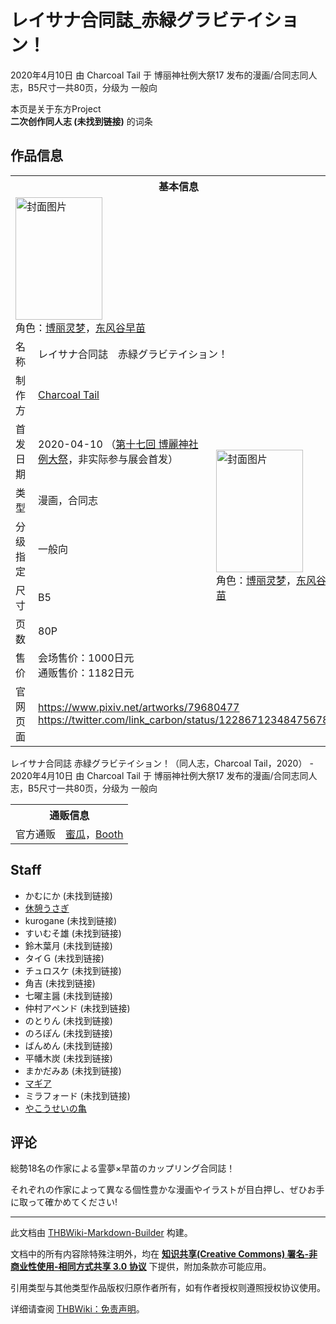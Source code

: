 # レイサナ合同誌_赤緑グラビテイション！

<!-- source html: G:\repos\THBWiki-Markdown-Builder\THBWikiMarkdown\Temp\main\8\8d\ns0%3A%E3%83%AC%E3%82%A4%E3%82%B5%E3%83%8A%E5%90%88%E5%90%8C%E8%AA%8C_%E8%B5%A4%E7%B7%91%E3%82%B0%E3%83%A9%E3%83%93%E3%83%86%E3%82%A4%E3%82%B7%E3%83%A7%E3%83%B3%EF%BC%81.html -->

2020年4月10日 由 Charcoal Tail 于 博丽神社例大祭17 发布的漫画/合同志同人志，B5尺寸一共80页，分级为 一般向

本页是关于东方Project  
 **二次创作同人志 (未找到链接)** 的词条
## 作品信息

<table><tbody><tr><th colspan="3">基本信息</th></tr><tr><td class="cover-artwork-mobile" colspan="2"><a href="./文件-レイサナ合同誌_赤緑グラビテイション！封面.jpg.md" class="image" title="封面图片"><img alt="封面图片" src="https://upload.thwiki.cc/thumb/4/49/%E3%83%AC%E3%82%A4%E3%82%B5%E3%83%8A%E5%90%88%E5%90%8C%E8%AA%8C_%E8%B5%A4%E7%B7%91%E3%82%B0%E3%83%A9%E3%83%93%E3%83%86%E3%82%A4%E3%82%B7%E3%83%A7%E3%83%B3%EF%BC%81%E5%B0%81%E9%9D%A2.jpg/139px-%E3%83%AC%E3%82%A4%E3%82%B5%E3%83%8A%E5%90%88%E5%90%8C%E8%AA%8C_%E8%B5%A4%E7%B7%91%E3%82%B0%E3%83%A9%E3%83%93%E3%83%86%E3%82%A4%E3%82%B7%E3%83%A7%E3%83%B3%EF%BC%81%E5%B0%81%E9%9D%A2.jpg" decoding="async" loading="lazy" width="139" height="196" srcset="https://upload.thwiki.cc/thumb/4/49/%E3%83%AC%E3%82%A4%E3%82%B5%E3%83%8A%E5%90%88%E5%90%8C%E8%AA%8C_%E8%B5%A4%E7%B7%91%E3%82%B0%E3%83%A9%E3%83%93%E3%83%86%E3%82%A4%E3%82%B7%E3%83%A7%E3%83%B3%EF%BC%81%E5%B0%81%E9%9D%A2.jpg/208px-%E3%83%AC%E3%82%A4%E3%82%B5%E3%83%8A%E5%90%88%E5%90%8C%E8%AA%8C_%E8%B5%A4%E7%B7%91%E3%82%B0%E3%83%A9%E3%83%93%E3%83%86%E3%82%A4%E3%82%B7%E3%83%A7%E3%83%B3%EF%BC%81%E5%B0%81%E9%9D%A2.jpg 1.5x, https://upload.thwiki.cc/thumb/4/49/%E3%83%AC%E3%82%A4%E3%82%B5%E3%83%8A%E5%90%88%E5%90%8C%E8%AA%8C_%E8%B5%A4%E7%B7%91%E3%82%B0%E3%83%A9%E3%83%93%E3%83%86%E3%82%A4%E3%82%B7%E3%83%A7%E3%83%B3%EF%BC%81%E5%B0%81%E9%9D%A2.jpg/278px-%E3%83%AC%E3%82%A4%E3%82%B5%E3%83%8A%E5%90%88%E5%90%8C%E8%AA%8C_%E8%B5%A4%E7%B7%91%E3%82%B0%E3%83%A9%E3%83%93%E3%83%86%E3%82%A4%E3%82%B7%E3%83%A7%E3%83%B3%EF%BC%81%E5%B0%81%E9%9D%A2.jpg 2x" data-file-width="1613" data-file-height="2276"></a><div class="cover-char">角色：<a href="./博丽灵梦.md" title="博丽灵梦">博丽灵梦</a>，<a href="./东风谷早苗.md" title="东风谷早苗">东风谷早苗</a></div></td>
</tr><tr><td class="label">名称</td><td colspan="2"> レイサナ合同誌　赤緑グラビテイション！ </td></tr><tr><td class="label">制作方</td><td><a href="./Charcoal_Tail.md" title="Charcoal Tail">Charcoal Tail</a></td><td class="cover-artwork" rowspan="7" style="min-width:196px;"><a href="./文件-レイサナ合同誌_赤緑グラビテイション！封面.jpg.md" class="image" title="封面图片"><img alt="封面图片" src="https://upload.thwiki.cc/thumb/4/49/%E3%83%AC%E3%82%A4%E3%82%B5%E3%83%8A%E5%90%88%E5%90%8C%E8%AA%8C_%E8%B5%A4%E7%B7%91%E3%82%B0%E3%83%A9%E3%83%93%E3%83%86%E3%82%A4%E3%82%B7%E3%83%A7%E3%83%B3%EF%BC%81%E5%B0%81%E9%9D%A2.jpg/139px-%E3%83%AC%E3%82%A4%E3%82%B5%E3%83%8A%E5%90%88%E5%90%8C%E8%AA%8C_%E8%B5%A4%E7%B7%91%E3%82%B0%E3%83%A9%E3%83%93%E3%83%86%E3%82%A4%E3%82%B7%E3%83%A7%E3%83%B3%EF%BC%81%E5%B0%81%E9%9D%A2.jpg" decoding="async" loading="lazy" width="139" height="196" srcset="https://upload.thwiki.cc/thumb/4/49/%E3%83%AC%E3%82%A4%E3%82%B5%E3%83%8A%E5%90%88%E5%90%8C%E8%AA%8C_%E8%B5%A4%E7%B7%91%E3%82%B0%E3%83%A9%E3%83%93%E3%83%86%E3%82%A4%E3%82%B7%E3%83%A7%E3%83%B3%EF%BC%81%E5%B0%81%E9%9D%A2.jpg/208px-%E3%83%AC%E3%82%A4%E3%82%B5%E3%83%8A%E5%90%88%E5%90%8C%E8%AA%8C_%E8%B5%A4%E7%B7%91%E3%82%B0%E3%83%A9%E3%83%93%E3%83%86%E3%82%A4%E3%82%B7%E3%83%A7%E3%83%B3%EF%BC%81%E5%B0%81%E9%9D%A2.jpg 1.5x, https://upload.thwiki.cc/thumb/4/49/%E3%83%AC%E3%82%A4%E3%82%B5%E3%83%8A%E5%90%88%E5%90%8C%E8%AA%8C_%E8%B5%A4%E7%B7%91%E3%82%B0%E3%83%A9%E3%83%93%E3%83%86%E3%82%A4%E3%82%B7%E3%83%A7%E3%83%B3%EF%BC%81%E5%B0%81%E9%9D%A2.jpg/278px-%E3%83%AC%E3%82%A4%E3%82%B5%E3%83%8A%E5%90%88%E5%90%8C%E8%AA%8C_%E8%B5%A4%E7%B7%91%E3%82%B0%E3%83%A9%E3%83%93%E3%83%86%E3%82%A4%E3%82%B7%E3%83%A7%E3%83%B3%EF%BC%81%E5%B0%81%E9%9D%A2.jpg 2x" data-file-width="1613" data-file-height="2276"></a><div class="cover-char">角色：<a href="./博丽灵梦.md" title="博丽灵梦">博丽灵梦</a>，<a href="./东风谷早苗.md" title="东风谷早苗">东风谷早苗</a></div></td>
</tr><tr><td class="label">首发日期</td><td>2020-04-10&#160;（<a href="/展会作品列表?e=%E5%8D%9A%E4%B8%BD%E7%A5%9E%E7%A4%BE%E4%BE%8B%E5%A4%A7%E7%A5%AD%2317">第十七回 博麗神社例大祭</a>，非实际参与展会首发）</td></tr><tr><td class="label">类型</td><td>漫画，合同志</td></tr><tr><td class="label">分级指定</td><td>一般向</td></tr><tr><td class="label">尺寸</td><td>B5</td></tr><tr><td class="label">页数</td><td>80P</td></tr><tr><td class="label">售价</td><td>会场售价：1000日元<br>通贩售价：1182日元</td></tr>
<tr><td class="label">官网页面</td><td colspan="2"><a rel="nofollow" class="external free" href="https://www.pixiv.net/artworks/79680477">https://www.pixiv.net/artworks/79680477</a><br><a rel="nofollow" class="external free" href="https://twitter.com/link_carbon/status/1228671234847567872">https://twitter.com/link_carbon/status/1228671234847567872</a></td></tr></tbody></table>

レイサナ合同誌 赤緑グラビテイション！（同人志，Charcoal Tail，2020） - 2020年4月10日 由 Charcoal Tail 于 博丽神社例大祭17 发布的漫画/合同志同人志，B5尺寸一共80页，分级为 一般向

<table><tbody><tr><th colspan="3">通贩信息</th></tr><tr><td class="label">官方通贩</td><td colspan="2"><a rel="nofollow" class="external text" href="https://www.melonbooks.co.jp/detail/detail.php?product_id=637187">蜜瓜</a>，<a rel="nofollow" class="external text" href="https://mokutan.booth.pm/items/1912296">Booth</a></td></tr></tbody></table>


## Staff
- かむにか (未找到链接)
- [休憩うさぎ](./休憩うさぎ.md)
- kurogane (未找到链接)
- すいむそ雄 (未找到链接)
- 鈴木葉月 (未找到链接)
- タイＧ (未找到链接)
- チュロスケ (未找到链接)
- 角吉 (未找到链接)
- 七曜主醤 (未找到链接)
- 仲村アペンド (未找到链接)
- のとりん (未找到链接)
- のろぽん (未找到链接)
- ばんめん (未找到链接)
- 平幡木炭 (未找到链接)
- まかだみあ (未找到链接)
- [マギア](./Magia.md)
- ミラフォード (未找到链接)
- [やこうせいの亀](./やこうせいの亀.md)

## 评论

  
総勢18名の作家による霊夢×早苗のカップリング合同誌！  

それぞれの作家によって異なる個性豊かな漫画やイラストが目白押し、ぜひお手に取って確かめてください!
  


  
  

  





---

此文档由 [THBWiki-Markdown-Builder](https://github.com/Delsin-Yu/THBWiki-Markdown-Builder) 构建。

文档中的所有内容除特殊注明外，均在 [**知识共享(Creative Commons) 署名-非商业性使用-相同方式共享 3.0 协议**](https://creativecommons.org/licenses/by-sa/3.0/deed.zh-hans) 下提供，附加条款亦可能应用。

引用类型与其他类型作品版权归原作者所有，如有作者授权则遵照授权协议使用。

详细请查阅 [THBWiki：免责声明](https://thbwiki.cc/THBWiki:%E5%85%8D%E8%B4%A3%E5%A3%B0%E6%98%8E)。

